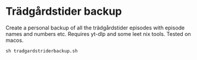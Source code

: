 # Trädgårdstider backup
Create a personal backup of all the trädgårdstider episodes with episode names and numbers etc.
Requires yt-dlp and some leet nix tools. Tested on macos.

```sh tradgardstriderbackup.sh```
